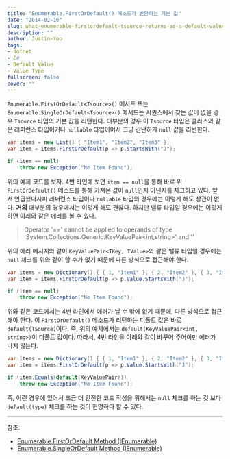 ```yaml
---
title: "Enumerable.FirstOrDefault() 메소드가 반환하는 기본 값"
date: "2014-02-16"
slug: what-enumerable-firstordefault-tsource-returns-as-a-default-value
description: ""
author: Justin-Yoo
tags:
- dotnet
- C#
- Default Value
- Value Type
fullscreen: false
cover: ""
---
```


`Enumerable.FirstOrDefault<Tsource>()` 메서드 또는 `Enumerable.SingleOrDefault<Tsource>()` 메서드는 시퀀스에서 찾는 값이 없을 경우 `Tsource` 타입의 기본 값을 리턴한다. 대부분의 경우 이 `Tsource` 타입은 클라스와 같은 레퍼런스 타입이거나 `nullable` 타입이어서 그냥 간단하게 `null` 값을 리턴한다.

```csharp
var items = new List() { "Item1", "Item2", "Item3" };
var item = items.FirstOrDefault(p => p.StartsWith("J");

if (item == null)
    throw new Exception("No Item Found"); 
```

위의 예제 코드를 보자. 4번 라인에 보면 `item == null`을 통해 바로 위 `FirstOrDefault()` 메소드를 통해 가져온 값이 `null`인지 아닌지를 체크하고 있다. 앞서 언급했다시피 레퍼런스 타입이나 `nullable` 타입의 경우에는 이렇게 해도 상관이 없다. **거의** 대부분의 경우에서는 이렇게 해도 괜찮다. 하지만 밸류 타입일 경우에는 이렇게 하면 아래와 같은 에러를 볼 수 있다.

> Operator '==' cannot be applied to operands of type 'System.Collections.Generic.KeyValuePair<int,string>' and '<null>'

위의 에러 메시지와 같이 `KeyValuePair<TKey, TValue>`와 같은 밸류 타입일 경우에는 `null` 체크를 위와 같이 할 수가 없기 때문에 다른 방식으로 접근해야 한다.

```csharp
var items = new Dictionary() { { 1, "Item1" }, { 2, "Item2" }, { 3, "Item3" } };
var item = items.FirstOrDefault(p => p.Value.StartsWith("J");

if (item == null)
    throw new Exception("No Item Found"); 
```

위와 같은 코드에서는 4번 라인에서 에러가 날 수 밖에 없기 때문에, 다른 방식으로 접근해야 한다. 이 `FirstOrDefault()` 메소드가 리턴하는 디폴트 값은 바로 `default(TSource)`이다. 즉, 위의 예제에서는 `default(KeyValuePair<int, string>)`이 디폴트 값이다. 따라서, 4번 라인을 아래와 같이 바꾸어 주어야만 에러가 나지 않는다.

```csharp
var items = new Dictionary() { { 1, "Item1" }, { 2, "Item2" }, { 3, "Item3" } };
var item = items.FirstOrDefault(p => p.Value.StartsWith("J");

if (item.Equals(default(KeyValuePair)))
    throw new Exception("No Item Found"); 
```

즉, 이런 경우에 있어서 조금 더 안전한 코드 작성을 위해서는 `null` 체크를 하는 것 보다 `default(type)` 체크를 하는 것이 현명하다 할 수 있다.

* * *

참조:

- [Enumerable.FirstOrDefault Method (IEnumerable)](http://msdn.microsoft.com/en-us/library/bb340482.aspx)
- [Enumerable.SingleOrDefault Method (IEnumerable)](http://msdn.microsoft.com/en-us/library/bb342451.aspx)
